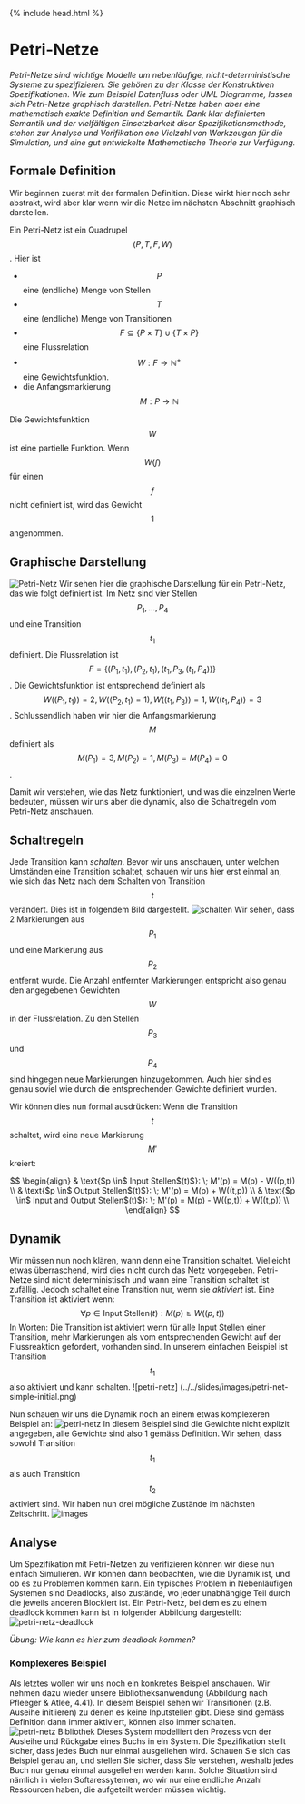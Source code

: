 {% include head.html %}
# Petri-Netze

*Petri-Netze sind wichtige Modelle um nebenläufige, nicht-deterministische Systeme zu spezifizieren. Sie gehören zu der Klasse der Konstruktiven Spezifikationen. Wie zum Beispiel Datenfluss oder UML Diagramme, lassen sich Petri-Netze 
graphisch darstellen. Petri-Netze haben aber eine mathematisch exakte Definition und Semantik. Dank klar definierten Semantik und der vielfältigen Einsetzbarkeit diser Spezifikationsmethode, stehen zur Analyse und Verifikation ene Vielzahl von Werkzeugen für die Simulation, und eine gut entwickelte Mathematische Theorie zur Verfügung.*

## Formale Definition
Wir beginnen zuerst mit der formalen Definition. Diese wirkt hier noch sehr abstrakt, wird aber klar wenn wir die Netze im nächsten Abschnitt graphisch darstellen.

Ein Petri-Netz ist ein Quadrupel $$(P, T, F, W)$$. Hier ist
* $$P$$ eine (endliche) Menge von Stellen
* $$T$$ eine (endliche) Menge von Transitionen
* $$F \subseteq \{P \times T\} \cup \{T \times P \}$$ eine Flussrelation 
* $$W: F \to \mathbb{N^+}$$ eine Gewichtsfunktion.
* die Anfangsmarkierung $$M : P \to \mathbb{N}$$    

Die Gewichtsfunktion $$W$$ ist eine partielle Funktion. Wenn $$W(f)$$ für einen $$f$$ nicht definiert ist, wird das Gewicht $$1$$ angenommen. 

## Graphische Darstellung
![Petri-Netz](../../slides/images/petri-net-simple-initial.png)
Wir sehen hier die graphische Darstellung für ein Petri-Netz, das wie folgt definiert ist. Im Netz sind vier Stellen $$P_1, \ldots, P_4$$ und eine Transition $$t_1$$ definiert. Die Flussrelation ist $$F = \{(P_1, t_1), (P_2, t_1), (t_1, P_3, (t_1, P_4))\}$$. 
Die Gewichtsfunktion ist entsprechend definiert als
$$W((P_1, t_1))=2, W((P_2,t_1)=1), W((t_1, P_3))=1, W((t_1, P_4))=3$$. Schlussendlich haben wir hier die Anfangsmarkierung 
$$M$$ definiert als $$M(P_1)=3, M(P_2)=1, M(P_3)=M(P_4)=0$$.  

Damit wir verstehen, wie das Netz funktioniert, und was die einzelnen Werte bedeuten, müssen wir uns aber die dynamik, also die Schaltregeln vom Petri-Netz anschauen. 

## Schaltregeln
Jede Transition kann *schalten*. Bevor wir uns anschauen, unter welchen Umständen eine Transition schaltet, schauen wir uns hier erst einmal an, wie sich das Netz nach dem Schalten von Transition $$t$$ verändert. Dies ist in folgendem Bild dargestellt. 
![schalten](../../slides/images/petri-net-simple-fired.png)
Wir sehen, dass 2 Markierungen aus $$P_1$$ 
und eine Markierung aus $$P_2$$ entfernt wurde. Die Anzahl entfernter Markierungen entspricht also genau den angegebenen Gewichten $$W$$ in der Flussrelation. Zu den Stellen $$P_3$$ und $$P_4$$ sind hingegen neue Markierungen hinzugekommen. Auch hier sind es genau soviel wie durch die entsprechenden Gewichte definiert wurden. 

Wir können dies nun formal ausdrücken: Wenn die Transition $$t$$ schaltet, wird eine neue Markierung $$M'$$ kreiert:

$$
\begin{align}
                        & \text{$p \in$ Input Stellen$(t)$}: \; M'(p) = M(p) - W((p,t))   \\
                        & \text{$p \in$ Output Stellen$(t)$}: \; M'(p) = M(p) + W((t,p))   \\
                        & \text{$p \in$ Input and Output Stellen$(t)$}: \; M'(p) = M(p) - W((p,t)) + W((t,p))  \\
                        \end{align}
$$
           

## Dynamik

Wir müssen nun noch klären, wann denn eine Transition schaltet. Vielleicht etwas überraschend, wird dies nicht durch das Netz vorgegeben. Petri-Netze sind nicht deterministisch und wann eine Transition schaltet ist zufällig. Jedoch schaltet eine Transition nur, wenn sie *aktiviert* ist. Eine Transition ist aktiviert wenn:
$$
                    \forall p \in \text{Input Stellen}(t) : M(p) \ge  W((p,t)) 
$$
In Worten: Die Transition ist aktiviert wenn für alle Input Stellen einer Transition, mehr Markierungen als vom entsprechenden Gewicht auf der Flussreaktion gefordert, vorhanden sind. 
In unserem einfachen Beispiel ist Transition $$t_1$$ also aktiviert und kann schalten.
![petri-netz] (../../slides/images/petri-net-simple-initial.png)
                  
Nun schauen wir uns die Dynamik noch an einem etwas komplexeren Beispiel an:
![petri-netz](../../slides/images/petri-net-evolution-0.png)
In diesem Beispiel sind die Gewichte nicht explizit angegeben, alle Gewichte sind also 1 gemäss Definition. Wir sehen, dass sowohl Transition $$t_1$$ als auch Transition $$t_2$$ aktiviert sind. Wir haben nun drei mögliche Zustände im nächsten Zeitschritt. 
![images](../../slides/images/petri-net-evolutions.png)

## Analyse

Um Spezifikation mit Petri-Netzen zu verifizieren können wir diese nun einfach Simulieren. Wir können dann beobachten, wie die Dynamik ist, und ob es zu Problemen kommen kann. 
Ein typisches Problem in Nebenläufigen Systemen sind Deadlocks, also zustände, wo jeder unabhängige Teil durch die jeweils anderen Blockiert ist. Ein Petri-Netz, bei dem es zu einem deadlock kommen kann ist in folgender Abbildung dargestellt:
![petri-netz-deadlock](../../slides/images/petri-net-with-deadlock.png)

*Übung: Wie kann es hier zum deadlock kommen?*

### Komplexeres Beispiel

Als letztes wollen wir uns noch ein konkretes Beispiel anschauen. Wir nehmen dazu wieder unsere Bibliotheksanwendung (Abbildung nach Pfleeger & Atlee, 4.41). In diesem Beispiel sehen wir Transitionen (z.B. Auseihe initiieren) zu denen es keine Inputstellen gibt. Diese sind gemäss Definition dann immer aktiviert, können also immer schalten.
![petri-netz Bibliothek](../../slides/images/petri-net-book.png)
Dieses System modelliert den Prozess von der Ausleihe und Rückgabe eines Buchs in ein System. Die Spezifikation stellt sicher, dass jedes Buch nur einmal ausgeliehen wird. 
Schauen Sie sich das Beispiel genau an, und stellen Sie sicher, dass Sie verstehen, weshalb jedes Buch nur genau einmal ausgeliehen werden kann. Solche Situation sind nämlich in vielen Softaressytemen, wo wir nur eine endliche Anzahl Ressourcen haben, die aufgeteilt werden müssen wichtig.